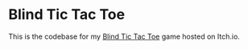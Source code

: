 # Blind Tic Tac Toe
This is the codebase for my [Blind Tic Tac Toe](https://jocwae.itch.io/blind-tac-toe) game hosted on Itch.io.
